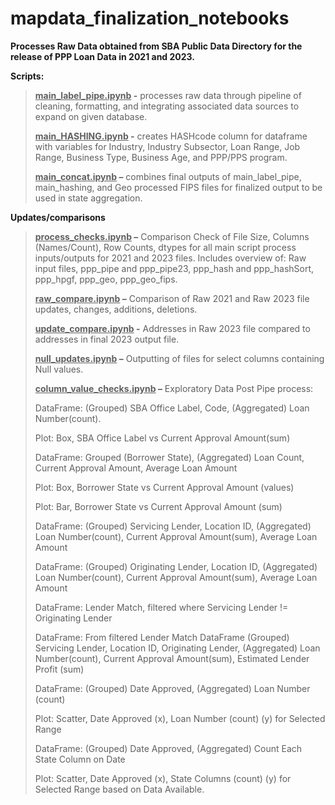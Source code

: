 # mapdata_finalization_notebooks

**Processes Raw Data obtained from SBA Public Data Directory for the
release of PPP Loan Data in 2021 and 2023.**

**Scripts:**

> **<u>main_label_pipe.ipynb</u> -** processes raw data through pipeline
> of cleaning, formatting, and integrating associated data sources to
> expand on given database.
>
> **<u>main_HASHING.ipynb</u> -** creates HASHcode column for dataframe
> with variables for Industry, Industry Subsector, Loan Range, Job
> Range, Business Type, Business Age, and PPP/PPS program.
>
> **<u>main_concat.ipynb</u> –** combines final outputs of
> main_label_pipe, main_hashing, and Geo processed FIPS files for
> finalized output to be used in state aggregation.

**Updates/comparisons**
>
> **<u>process_checks.ipynb</u> –** Comparison Check of File Size,
> Columns (Names/Count), Row Counts, dtypes for all main script process
> inputs/outputs for 2021 and 2023 files. Includes overview of: Raw
> input files, ppp_pipe and ppp_pipe23, ppp_hash and ppp_hashSort,
> ppp_hpgf, ppp_geo, ppp_geo_fips.
>
> **<u>raw_compare.ipynb</u> –** Comparison of Raw 2021 and Raw 2023
> file updates, changes, additions, deletions.
>
> **<u>update_compare.ipynb</u> -** Addresses in Raw 2023 file compared
> to addresses in final 2023 output file.
>
> **<u>null_updates.ipynb</u> –** Outputting of files for select columns
> containing Null values.
>
> **<u>column_value_checks.ipynb</u> –** Exploratory Data Post Pipe
> process:
>
> DataFrame: (Grouped) SBA Office Label, Code, (Aggregated) Loan
> Number(count).
>
> Plot: Box, SBA Office Label vs Current Approval Amount(sum)
>
> DataFrame: Grouped (Borrower State), (Aggregated) Loan Count, Current
> Approval Amount, Average Loan Amount
>
> Plot: Box, Borrower State vs Current Approval Amount (values)
>
> Plot: Bar, Borrower State vs Current Approval Amount (sum)
>
> DataFrame: (Grouped) Servicing Lender, Location ID, (Aggregated) Loan
> Number(count), Current Approval Amount(sum), Average Loan Amount
>
> DataFrame: (Grouped) Originating Lender, Location ID, (Aggregated)
> Loan Number(count), Current Approval Amount(sum), Average Loan Amount
>
> DataFrame: Lender Match, filtered where Servicing Lender !=
> Originating Lender
>
> DataFrame: From filtered Lender Match DataFrame (Grouped) Servicing
> Lender, Location ID, Originating Lender, (Aggregated) Loan
> Number(count), Current Approval Amount(sum), Estimated Lender Profit
> (sum)
>
> DataFrame: (Grouped) Date Approved, (Aggregated) Loan Number (count)
>
> Plot: Scatter, Date Approved (x), Loan Number (count) (y) for Selected
> Range
>
> DataFrame: (Grouped) Date Approved, (Aggregated) Count Each State
> Column on Date
>
> Plot: Scatter, Date Approved (x), State Columns (count) (y) for
> Selected Range based on Data Available.
  
